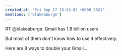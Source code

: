 ```yaml
---
created_at: "Fri Sep 17 15:52:02 +0000 2021"
mentions: ['blakeaburge']
---
```


RT @blakeaburge: Gmail has 1.8 billion users.

But most of them don't know how to use it effectively.

Here are 8 ways to double your Gmail…